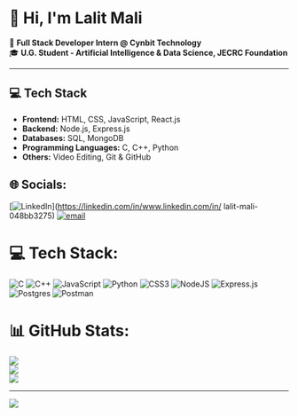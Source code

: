 # 👋 Hi, I'm Lalit Mali

🚀 **Full Stack Developer Intern @ Cynbit Technology**  
🎓 **U.G. Student - Artificial Intelligence & Data Science, JECRC Foundation**  

---

## 💻 Tech Stack
- **Frontend:** HTML, CSS, JavaScript, React.js
- **Backend:** Node.js, Express.js
- **Databases:** SQL, MongoDB
- **Programming Languages:** C, C++, Python
- **Others:** Video Editing, Git & GitHub
## 🌐 Socials:
[![LinkedIn](https://img.shields.io/badge/LinkedIn-%230077B5.svg?logo=linkedin&logoColor=white)](https://linkedin.com/in/www.linkedin.com/in/ lalit-mali-048bb3275) [![email](https://img.shields.io/badge/Email-D14836?logo=gmail&logoColor=white)](mailto:lalitmalidz007@gmail.com) 

# 💻 Tech Stack:
![C](https://img.shields.io/badge/c-%2300599C.svg?style=for-the-badge&logo=c&logoColor=white) ![C++](https://img.shields.io/badge/c++-%2300599C.svg?style=for-the-badge&logo=c%2B%2B&logoColor=white) ![JavaScript](https://img.shields.io/badge/javascript-%23323330.svg?style=for-the-badge&logo=javascript&logoColor=%23F7DF1E) ![Python](https://img.shields.io/badge/python-3670A0?style=for-the-badge&logo=python&logoColor=ffdd54) ![CSS3](https://img.shields.io/badge/css3-%231572B6.svg?style=for-the-badge&logo=css3&logoColor=white) ![NodeJS](https://img.shields.io/badge/node.js-6DA55F?style=for-the-badge&logo=node.js&logoColor=white) ![Express.js](https://img.shields.io/badge/express.js-%23404d59.svg?style=for-the-badge&logo=express&logoColor=%2361DAFB) ![Postgres](https://img.shields.io/badge/postgres-%23316192.svg?style=for-the-badge&logo=postgresql&logoColor=white) ![Postman](https://img.shields.io/badge/Postman-FF6C37?style=for-the-badge&logo=postman&logoColor=white)
# 📊 GitHub Stats:
![](https://github-readme-stats.vercel.app/api?username=lalit-champ&theme=dark&hide_border=false&include_all_commits=false&count_private=false)<br/>
![](https://nirzak-streak-stats.vercel.app/?user=lalit-champ&theme=dark&hide_border=false)<br/>
![](https://github-readme-stats.vercel.app/api/top-langs/?username=lalit-champ&theme=dark&hide_border=false&include_all_commits=false&count_private=false&layout=compact)

---
[![](https://visitcount.itsvg.in/api?id=lalit-champ&icon=0&color=0)](https://visitcount.itsvg.in)

<!-- Proudly created with GPRM ( https://gprm.itsvg.in ) -->

